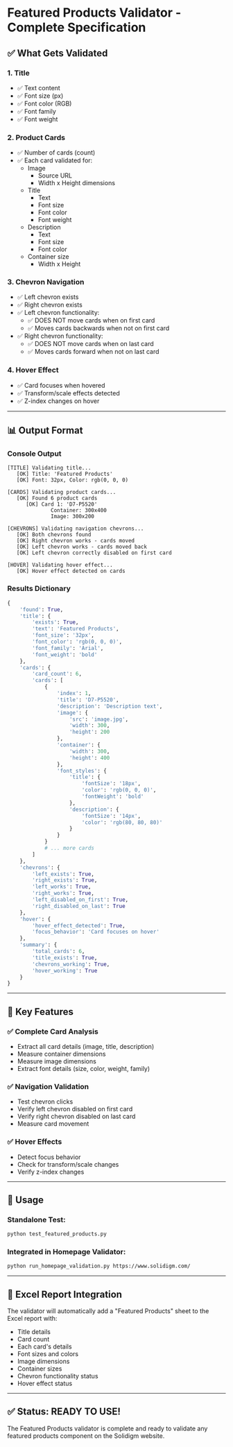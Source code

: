 # Featured Products Validator - Complete Specification

## ✅ What Gets Validated

### 1. Title
- ✅ Text content
- ✅ Font size (px)
- ✅ Font color (RGB)
- ✅ Font family
- ✅ Font weight

### 2. Product Cards
- ✅ Number of cards (count)
- ✅ Each card validated for:
  - Image
    - Source URL
    - Width x Height dimensions
  - Title
    - Text
    - Font size
    - Font color
    - Font weight
  - Description
    - Text
    - Font size
    - Font color
  - Container size
    - Width x Height

### 3. Chevron Navigation
- ✅ Left chevron exists
- ✅ Right chevron exists
- ✅ Left chevron functionality:
  - ✅ DOES NOT move cards when on first card
  - ✅ Moves cards backwards when not on first card
- ✅ Right chevron functionality:
  - ✅ DOES NOT move cards when on last card
  - ✅ Moves cards forward when not on last card

### 4. Hover Effect
- ✅ Card focuses when hovered
- ✅ Transform/scale effects detected
- ✅ Z-index changes on hover

---

## 📊 Output Format

### Console Output
```
[TITLE] Validating title...
   [OK] Title: 'Featured Products'
   [OK] Font: 32px, Color: rgb(0, 0, 0)

[CARDS] Validating product cards...
   [OK] Found 6 product cards
      [OK] Card 1: 'D7-P5520'
              Container: 300x400
              Image: 300x200

[CHEVRONS] Validating navigation chevrons...
   [OK] Both chevrons found
   [OK] Right chevron works - cards moved
   [OK] Left chevron works - cards moved back
   [OK] Left chevron correctly disabled on first card

[HOVER] Validating hover effect...
   [OK] Hover effect detected on cards
```

### Results Dictionary
```python
{
    'found': True,
    'title': {
        'exists': True,
        'text': 'Featured Products',
        'font_size': '32px',
        'font_color': 'rgb(0, 0, 0)',
        'font_family': 'Arial',
        'font_weight': 'bold'
    },
    'cards': {
        'card_count': 6,
        'cards': [
            {
                'index': 1,
                'title': 'D7-P5520',
                'description': 'Description text',
                'image': {
                    'src': 'image.jpg',
                    'width': 300,
                    'height': 200
                },
                'container': {
                    'width': 300,
                    'height': 400
                },
                'font_styles': {
                    'title': {
                        'fontSize': '18px',
                        'color': 'rgb(0, 0, 0)',
                        'fontWeight': 'bold'
                    },
                    'description': {
                        'fontSize': '14px',
                        'color': 'rgb(80, 80, 80)'
                    }
                }
            }
            # ... more cards
        ]
    },
    'chevrons': {
        'left_exists': True,
        'right_exists': True,
        'left_works': True,
        'right_works': True,
        'left_disabled_on_first': True,
        'right_disabled_on_last': True
    },
    'hover': {
        'hover_effect_detected': True,
        'focus_behavior': 'Card focuses on hover'
    },
    'summary': {
        'total_cards': 6,
        'title_exists': True,
        'chevrons_working': True,
        'hover_working': True
    }
}
```

---

## 🎯 Key Features

### ✅ Complete Card Analysis
- Extract all card details (image, title, description)
- Measure container dimensions
- Measure image dimensions
- Extract font details (size, color, weight, family)

### ✅ Navigation Validation
- Test chevron clicks
- Verify left chevron disabled on first card
- Verify right chevron disabled on last card
- Measure card movement

### ✅ Hover Effects
- Detect focus behavior
- Check for transform/scale changes
- Verify z-index changes

---

## 🚀 Usage

### Standalone Test:
```bash
python test_featured_products.py
```

### Integrated in Homepage Validator:
```bash
python run_homepage_validation.py https://www.solidigm.com/
```

---

## 📄 Excel Report Integration

The validator will automatically add a "Featured Products" sheet to the Excel report with:
- Title details
- Card count
- Each card's details
- Font sizes and colors
- Image dimensions
- Container sizes
- Chevron functionality status
- Hover effect status

---

## ✅ Status: READY TO USE!

The Featured Products validator is complete and ready to validate any featured products component on the Solidigm website.


